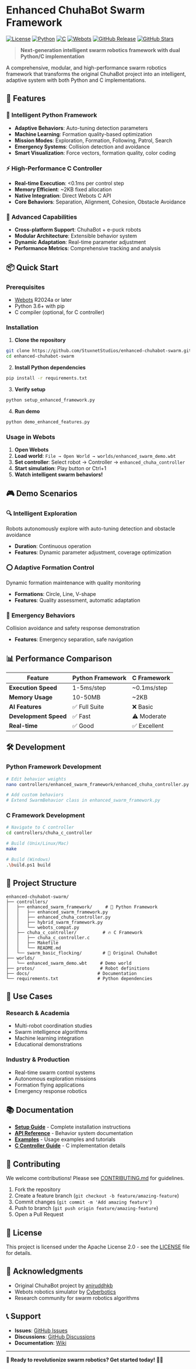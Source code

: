 # Enhanced ChuhaBot Swarm Framework

[![License](https://img.shields.io/badge/License-Apache%202.0-blue.svg)](https://opensource.org/licenses/Apache-2.0)
[![Python](https://img.shields.io/badge/Python-3.6%2B-green.svg)](https://www.python.org/)
[![C](https://img.shields.io/badge/C-C99-blue.svg)](https://en.wikipedia.org/wiki/C99)
[![Webots](https://img.shields.io/badge/Webots-R2024a%2B-orange.svg)](https://cyberbotics.com/)
[![GitHub Release](https://img.shields.io/github/v/release/StuxnetStudios/enhanced-chuhabot-swarm?color=brightgreen)](https://github.com/StuxnetStudios/enhanced-chuhabot-swarm/releases)
[![GitHub Stars](https://img.shields.io/github/stars/StuxnetStudios/enhanced-chuhabot-swarm?style=social)](https://github.com/StuxnetStudios/enhanced-chuhabot-swarm)

> **Next-generation intelligent swarm robotics framework with dual Python/C implementation**

A comprehensive, modular, and high-performance swarm robotics framework that transforms the original ChuhaBot project into an intelligent, adaptive system with both Python and C implementations.

## 🚀 Features

### 🧠 **Intelligent Python Framework**
- **Adaptive Behaviors**: Auto-tuning detection parameters
- **Machine Learning**: Formation quality-based optimization  
- **Mission Modes**: Exploration, Formation, Following, Patrol, Search
- **Emergency Systems**: Collision detection and avoidance
- **Smart Visualization**: Force vectors, formation quality, color coding

### ⚡ **High-Performance C Controller**
- **Real-time Execution**: <0.1ms per control step
- **Memory Efficient**: ~2KB fixed allocation
- **Native Integration**: Direct Webots C API
- **Core Behaviors**: Separation, Alignment, Cohesion, Obstacle Avoidance

### 🎯 **Advanced Capabilities**
- **Cross-platform Support**: ChuhaBot + e-puck robots
- **Modular Architecture**: Extensible behavior system
- **Dynamic Adaptation**: Real-time parameter adjustment
- **Performance Metrics**: Comprehensive tracking and analysis

## 📦 Quick Start

### Prerequisites
- [Webots](https://cyberbotics.com/) R2024a or later
- Python 3.6+ with pip
- C compiler (optional, for C controller)

### Installation

1. **Clone the repository**
```bash
git clone https://github.com/StuxnetStudios/enhanced-chuhabot-swarm.git
cd enhanced-chuhabot-swarm
```

2. **Install Python dependencies**
```bash
pip install -r requirements.txt
```

3. **Verify setup**
```bash
python setup_enhanced_framework.py
```

4. **Run demo**
```bash
python demo_enhanced_features.py
```

### Usage in Webots

1. **Open Webots**
2. **Load world**: `File → Open World → worlds/enhanced_swarm_demo.wbt`
3. **Set controller**: Select robot → Controller → `enhanced_chuha_controller`
4. **Start simulation**: Play button or Ctrl+1
5. **Watch intelligent swarm behaviors!**

## 🎮 Demo Scenarios

### 🔍 **Intelligent Exploration**
Robots autonomously explore with auto-tuning detection and obstacle avoidance
- **Duration**: Continuous operation
- **Features**: Dynamic parameter adjustment, coverage optimization

### ⭕ **Adaptive Formation Control**
Dynamic formation maintenance with quality monitoring
- **Formations**: Circle, Line, V-shape
- **Features**: Quality assessment, automatic adaptation

### 🚨 **Emergency Behaviors**
Collision avoidance and safety response demonstration
- **Features**: Emergency separation, safe navigation

## 📊 Performance Comparison

| Feature | Python Framework | C Framework |
|---------|------------------|-------------|
| **Execution Speed** | 1-5ms/step | ~0.1ms/step |
| **Memory Usage** | 10-50MB | ~2KB |
| **AI Features** | ✅ Full Suite | ❌ Basic |
| **Development Speed** | ✅ Fast | ⚠️ Moderate |
| **Real-time** | ✅ Good | ✅ Excellent |

## 🛠️ Development

### Python Framework Development
```bash
# Edit behavior weights
nano controllers/enhanced_swarm_framework/enhanced_chuha_controller.py

# Add custom behaviors
# Extend SwarmBehavior class in enhanced_swarm_framework.py
```

### C Framework Development
```bash
# Navigate to C controller
cd controllers/chuha_c_controller

# Build (Unix/Linux/Mac)
make

# Build (Windows)
.\build.ps1 build
```

## 📁 Project Structure

```
enhanced-chuhabot-swarm/
├── controllers/
│   ├── enhanced_swarm_framework/     # 🐍 Python Framework
│   │   ├── enhanced_swarm_framework.py
│   │   ├── enhanced_chuha_controller.py
│   │   ├── hybrid_swarm_framework.py
│   │   └── webots_compat.py
│   ├── chuha_c_controller/          # 🔥 C Framework  
│   │   ├── chuha_c_controller.c
│   │   ├── Makefile
│   │   └── README.md
│   └── swarm_basic_flocking/        # 🔄 Original ChuhaBot
├── worlds/
│   └── enhanced_swarm_demo.wbt     # Demo world
├── protos/                         # Robot definitions
├── docs/                          # Documentation
└── requirements.txt               # Python dependencies
```

## 🎯 Use Cases

### **Research & Academia**
- Multi-robot coordination studies
- Swarm intelligence algorithms
- Machine learning integration
- Educational demonstrations

### **Industry & Production**
- Real-time swarm control systems
- Autonomous exploration missions
- Formation flying applications
- Emergency response robotics

## 📚 Documentation

- **[Setup Guide](docs/SETUP.md)** - Complete installation instructions
- **[API Reference](docs/API.md)** - Behavior system documentation
- **[Examples](docs/EXAMPLES.md)** - Usage examples and tutorials
- **[C Controller Guide](controllers/chuha_c_controller/README.md)** - C implementation details

## 🤝 Contributing

We welcome contributions! Please see [CONTRIBUTING.md](CONTRIBUTING.md) for guidelines.

1. Fork the repository
2. Create a feature branch (`git checkout -b feature/amazing-feature`)
3. Commit changes (`git commit -m 'Add amazing feature'`)
4. Push to branch (`git push origin feature/amazing-feature`)
5. Open a Pull Request

## 📄 License

This project is licensed under the Apache License 2.0 - see the [LICENSE](LICENSE) file for details.

## 🙏 Acknowledgments

- Original ChuhaBot project by [aniruddhkb](https://github.com/aniruddhkb/swarm_robotics_webots)
- Webots robotics simulator by [Cyberbotics](https://cyberbotics.com/)
- Research community for swarm robotics algorithms

## 📞 Support

- **Issues**: [GitHub Issues](https://github.com/StuxnetStudios/enhanced-chuhabot-swarm/issues)
- **Discussions**: [GitHub Discussions](https://github.com/StuxnetStudios/enhanced-chuhabot-swarm/discussions)
- **Documentation**: [Wiki](https://github.com/StuxnetStudios/enhanced-chuhabot-swarm/wiki)

---

**🚀 Ready to revolutionize swarm robotics? Get started today!** 🤖✨
